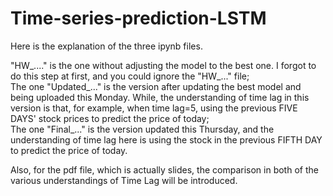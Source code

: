 # Time-series-prediction-LSTM

Here is the explanation of the three ipynb files. 

"HW_...." is the one without adjusting the model to the best one. I forgot to do this step at first, and you could ignore the "HW_..." file;
<br>The one "Updated_..." is the version after updating the best model and being uploaded this Monday. While, the understanding of time lag in  this version is that, for example, when time lag=5, using the previous FIVE DAYS' stock prices to predict the price of today;
<br>The one "Final_..." is the version updated this Thursday, and the understanding of time lag here is using the stock in the previous FIFTH DAY to predict the price of today.

Also, for the pdf file, which is actually slides, the comparison in both of the various understandings of Time Lag will be introduced.
